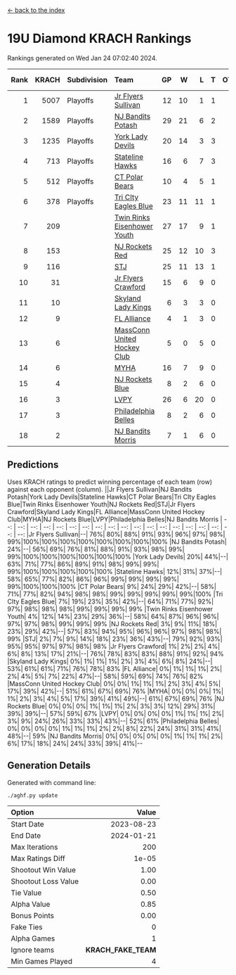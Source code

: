 [<- back to the index](readme.md)
# 19U Diamond KRACH Rankings
Rankings generated on Wed Jan 24 07:02:40 2024.

Rank|KRACH|Subdivision|Team|GP|W|L|T|OTW|OTL|SoS|Exp Wins|Win Diff
---:|---:|:---|:---|---:|---:|---:|---:|---:|---:|---:|---:|---:
1|5007|Playoffs|[Jr Flyers Sullivan](https://gamesheetstats.com/seasons/3663/teams/140859/schedule)|12|10|1|1|1|0|775|11.3|-0.0
2|1589|Playoffs|[NJ Bandits Potash](https://gamesheetstats.com/seasons/3663/teams/140857/schedule)|29|21|6|2|0|0|867|22.8|-0.0
3|1235|Playoffs|[York Lady Devils](https://gamesheetstats.com/seasons/3663/teams/140856/schedule)|20|14|3|3|0|0|638|16.3|-0.0
4|713|Playoffs|[Stateline Hawks](https://gamesheetstats.com/seasons/3663/teams/141851/schedule)|16|6|7|3|0|1|1533|8.3|-0.0
5|512|Playoffs|[CT Polar Bears](https://gamesheetstats.com/seasons/3663/teams/140853/schedule)|10|4|5|1|0|0|1477|5.3|-0.0
6|378|Playoffs|[Tri CIty Eagles Blue](https://gamesheetstats.com/seasons/3663/teams/140852/schedule)|23|11|11|1|1|0|985|12.3|-0.0
7|209||[Twin Rinks Eisenhower Youth](https://gamesheetstats.com/seasons/3663/teams/140861/schedule)|27|17|9|1|0|0|336|18.3|-0.0
8|153||[NJ Rockets Red](https://gamesheetstats.com/seasons/3663/teams/140855/schedule)|25|12|10|3|1|1|544|14.3|-0.0
9|116||[STJ](https://gamesheetstats.com/seasons/3663/teams/140858/schedule)|25|11|13|1|0|0|482|12.3|-0.0
10|31||[Jr Flyers Crawford](https://gamesheetstats.com/seasons/3663/teams/140862/schedule)|15|6|9|0|0|1|120|6.9|0.0
11|10||[Skyland Lady Kings](https://gamesheetstats.com/seasons/3663/teams/140865/schedule)|6|3|3|0|0|0|54|3.9|0.0
12|9||[FL Alliance](https://gamesheetstats.com/seasons/3663/teams/156907/schedule)|4|1|3|0|0|0|285|1.9|0.0
13|6||[MassConn United Hockey Club](https://gamesheetstats.com/seasons/3663/teams/140854/schedule)|5|0|5|0|0|0|580|0.9|0.0
14|6||[MYHA](https://gamesheetstats.com/seasons/3663/teams/140863/schedule)|16|7|9|0|0|0|46|7.9|0.0
15|4||[NJ Rockets Blue](https://gamesheetstats.com/seasons/3663/teams/140867/schedule)|8|2|6|0|0|0|95|2.9|0.0
16|3||[LVPY](https://gamesheetstats.com/seasons/3663/teams/140860/schedule)|26|6|20|0|0|0|290|6.9|0.0
17|3||[Philadelphia Belles](https://gamesheetstats.com/seasons/3663/teams/140864/schedule)|8|2|6|0|0|0|29|2.9|0.0
18|2||[NJ Bandits Morris](https://gamesheetstats.com/seasons/3663/teams/140866/schedule)|7|1|6|0|0|0|59|1.9|0.0

## Predictions
Uses KRACH ratings to predict winning percentage of each team (row) against each opponent (column).
||Jr Flyers Sullivan|NJ Bandits Potash|York Lady Devils|Stateline Hawks|CT Polar Bears|Tri CIty Eagles Blue|Twin Rinks Eisenhower Youth|NJ Rockets Red|STJ|Jr Flyers Crawford|Skyland Lady Kings|FL Alliance|MassConn United Hockey Club|MYHA|NJ Rockets Blue|LVPY|Philadelphia Belles|NJ Bandits Morris
| --: | --: | --: | --: | --: | --: | --: | --: | --: | --: | --: | --: | --: | --: | --: | --: | --: | --: | --: 
|Jr Flyers Sullivan|--| 76%| 80%| 88%| 91%| 93%| 96%| 97%| 98%| 99%|100%|100%|100%|100%|100%|100%|100%|100%
|NJ Bandits Potash| 24%|--| 56%| 69%| 76%| 81%| 88%| 91%| 93%| 98%| 99%| 99%|100%|100%|100%|100%|100%|100%
|York Lady Devils| 20%| 44%|--| 63%| 71%| 77%| 86%| 89%| 91%| 98%| 99%| 99%| 99%|100%|100%|100%|100%|100%
|Stateline Hawks| 12%| 31%| 37%|--| 58%| 65%| 77%| 82%| 86%| 96%| 99%| 99%| 99%| 99%| 99%|100%|100%|100%
|CT Polar Bears|  9%| 24%| 29%| 42%|--| 58%| 71%| 77%| 82%| 94%| 98%| 98%| 99%| 99%| 99%| 99%| 99%|100%
|Tri CIty Eagles Blue|  7%| 19%| 23%| 35%| 42%|--| 64%| 71%| 77%| 92%| 97%| 98%| 98%| 98%| 99%| 99%| 99%| 99%
|Twin Rinks Eisenhower Youth|  4%| 12%| 14%| 23%| 29%| 36%|--| 58%| 64%| 87%| 96%| 96%| 97%| 97%| 98%| 99%| 99%| 99%
|NJ Rockets Red|  3%|  9%| 11%| 18%| 23%| 29%| 42%|--| 57%| 83%| 94%| 95%| 96%| 96%| 97%| 98%| 98%| 99%
|STJ|  2%|  7%|  9%| 14%| 18%| 23%| 36%| 43%|--| 79%| 92%| 93%| 95%| 95%| 97%| 97%| 98%| 98%
|Jr Flyers Crawford|  1%|  2%|  2%|  4%|  6%|  8%| 13%| 17%| 21%|--| 76%| 78%| 83%| 83%| 88%| 91%| 92%| 94%
|Skyland Lady Kings|  0%|  1%|  1%|  1%|  2%|  3%|  4%|  6%|  8%| 24%|--| 53%| 61%| 61%| 71%| 76%| 78%| 83%
|FL Alliance|  0%|  1%|  1%|  1%|  2%|  2%|  4%|  5%|  7%| 22%| 47%|--| 58%| 59%| 69%| 74%| 76%| 82%
|MassConn United Hockey Club|  0%|  0%|  1%|  1%|  1%|  2%|  3%|  4%|  5%| 17%| 39%| 42%|--| 51%| 61%| 67%| 69%| 76%
|MYHA|  0%|  0%|  0%|  1%|  1%|  2%|  3%|  4%|  5%| 17%| 39%| 41%| 49%|--| 61%| 67%| 69%| 76%
|NJ Rockets Blue|  0%|  0%|  0%|  1%|  1%|  1%|  2%|  3%|  3%| 12%| 29%| 31%| 39%| 39%|--| 57%| 59%| 67%
|LVPY|  0%|  0%|  0%|  0%|  1%|  1%|  1%|  2%|  3%|  9%| 24%| 26%| 33%| 33%| 43%|--| 52%| 61%
|Philadelphia Belles|  0%|  0%|  0%|  0%|  1%|  1%|  1%|  2%|  2%|  8%| 22%| 24%| 31%| 31%| 41%| 48%|--| 59%
|NJ Bandits Morris|  0%|  0%|  0%|  0%|  0%|  1%|  1%|  1%|  2%|  6%| 17%| 18%| 24%| 24%| 33%| 39%| 41%|--

## Generation Details

Generated with command line:
```
./aghf.py update
```

| Option | Value |
| :----- | ----: |
| Start Date | 2023-08-23 |
| End Date | 2024-01-21 |
| Max Iterations | 200 |
| Max Ratings Diff | 1e-05 |
| Shootout Win Value | 1.00 |
| Shootout Loss Value | 0.00 |
| Tie Value | 0.50 |
| Alpha Value | 0.85 |
| Bonus Points | 0.00 |
| Fake Ties | 0 |
| Alpha Games | 1 |
| Ignore teams | __KRACH_FAKE_TEAM__ |
| Min Games Played | 4 |

